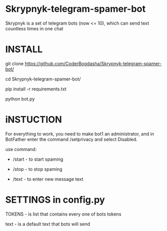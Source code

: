 # Skrypnyk-telegram-spamer-bot
Skrypnyk is a set of telegram bots (now <= 10), which can send text countless times in one chat

# INSTALL
git clone https://github.com/CoderBogdasha/Skrypnyk-telegram-spamer-bot/

cd Skrypnyk-telegram-spamer-bot/

pip install -r requirements.txt

python bot.py

# iNSTUCTION
For everything to work, you need to make bot1 an administrator, and in BotFather enter the command /setprivacy and select Disabled.

use command:

* /start - to start spaming

* /stop - to stop spaming

* /text - to enter new message text

# SETTINGS in config.py
TOKENS - is list that contains every one of bots tokens

text - is a default text that bots will send
